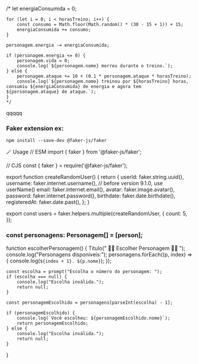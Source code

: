 /*  let energiaConsumida = 0;

    for (let i = 0; i < horasTreino; i++) {
        const consumo = Math.floor(Math.random() * (30 - 15 + 1)) + 15;
        energiaConsumida += consumo;
    }

    personagem.energia -= energiaConsumida;
    
    if (personagem.energia <= 0) {
        personagem.vida = 0;
        console.log(`${personagem.nome} morreu durante o treino.`);
    } else {
        personagem.ataque += 10 + (0.1 * personagem.ataque * horasTreino);
        console.log(`${personagem.nome} treinou por ${horasTreino} horas, consumiu ${energiaConsumida} de energia e agora tem ${personagem.ataque} de ataque.`);
    }
    */




qqqqq

### Faker extension ex:

    npm install --save-dev @faker-js/faker
🪄 Usage
// ESM
import { faker } from '@faker-js/faker';

// CJS
const { faker } = require('@faker-js/faker');

export function createRandomUser() {
  return {
    userId: faker.string.uuid(),
    username: faker.internet.username(), // before version 9.1.0, use userName()
    email: faker.internet.email(),
    avatar: faker.image.avatar(),
    password: faker.internet.password(),
    birthdate: faker.date.birthdate(),
    registeredAt: faker.date.past(),
  };
}

export const users = faker.helpers.multiple(createRandomUser, {
  count: 5,
});

### const personagens: Personagem[] = [person]; 

function escolherPersonagem() {
    Titulo(" 🧙‍♂️ Escolher Personagem 🧙‍♂️ ");
    console.log("Personagens disponíveis:");
    personagens.forEach((p, index) => {
        console.log(`${index + 1}. ${p.nome}`);
    });

    const escolha = prompt("Escolha o número do personagem: ");
    if (escolha === null) {
        console.log("Escolha inválida.");
        return null;
    }

    const personagemEscolhido = personagens[parseInt(escolha) - 1];

    if (personagemEscolhido) {
        console.log(`Você escolheu: ${personagemEscolhido.nome}`);
        return personagemEscolhido;
    } else {
        console.log("Escolha inválida.");
        return null;
    }
}
